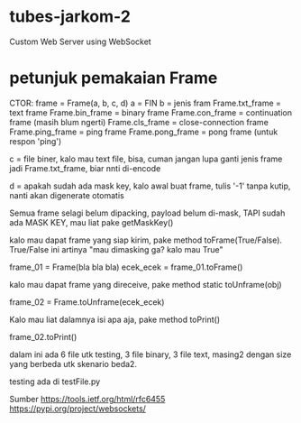 # tubes-jarkom-2
Custom Web Server using WebSocket

# petunjuk pemakaian Frame

CTOR:
frame = Frame(a, b, c, d)
a = FIN
b = jenis fram
Frame.txt_frame = text frame
Frame.bin_frame = binary frame
Frame.con_frame = continuation frame (masih blum ngerti)
Frame.cls_frame = close-connection frame
Frame.ping_frame = ping frame
Frame.pong_frame = pong frame (untuk respon 'ping')

c = file biner, kalo mau text file, bisa, cuman jangan lupa ganti jenis frame jadi Frame.txt_frame, biar nnti di-encode

d = apakah sudah ada mask key, kalo awal buat frame, tulis '-1' tanpa kutip, nanti akan digenerate otomatis

Semua frame selagi belum dipacking, payload belum di-mask, TAPI sudah ada MASK KEY, mau liat pake getMaskKey()

kalo mau dapat frame yang siap kirim, pake method toFrame(True/False). True/False ini artinya "mau dimasking ga? kalo mau True"

frame_01 = Frame(bla bla bla)
ecek_ecek = frame_01.toFrame()

kalo mau dapat frame yang direceive, pake method static toUnframe(obj)

frame_02 = Frame.toUnframe(ecek_ecek)

Kalo mau liat dalamnya isi apa aja, pake method toPrint()

frame_02.toPrint()

dalam ini ada 6 file utk testing, 3 file binary, 3 file text, masing2 dengan size yang berbeda utk skenario beda2.

testing ada di testFile.py

Sumber
https://tools.ietf.org/html/rfc6455
https://pypi.org/project/websockets/

